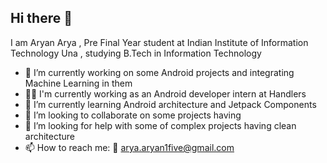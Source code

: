 ## Hi there 👋

<!--
**aryan-16/aryan-16** is a ✨ _special_ ✨ repository because its `README.md` (this file) appears on your GitHub profile.-->


 I am Aryan Arya , Pre Final Year student at Indian Institute of Information Technology Una , studying B.Tech in Information Technology
- 🔭 I’m currently working on some Android projects and  integrating Machine Learning in them
- 🧑‍💼 I'm currently working as an Android developer intern at Handlers
- 🌱 I’m currently learning Android architecture and Jetpack Components
- 👯 I’m looking to collaborate on some projects having 
- 🤔 I’m looking for help with some of complex projects having clean architecture
- 📫 How to reach me: 📧 arya.aryan1five@gmail.com


